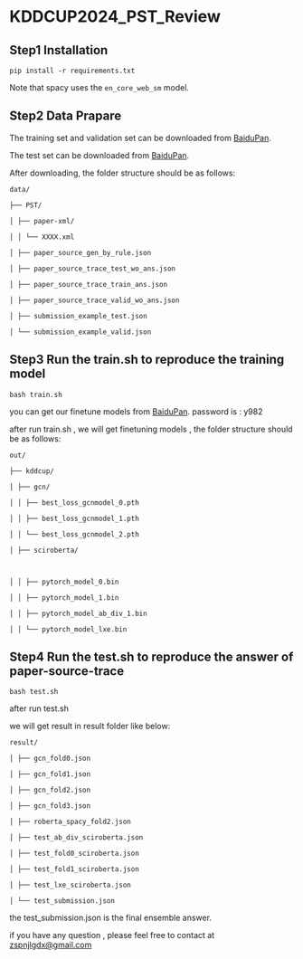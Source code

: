# KDDCUP2024_PST_Review



## Step1 Installation

```
pip install -r requirements.txt
```

Note that spacy uses the ```en_core_web_sm``` model.

## Step2 Data Prapare

The training set and validation set can be downloaded from [BaiduPan](https://pan.baidu.com/s/1zylNX4Ar5nZAjNx5mcxSmg?pwd=wzud).

The test set can be downloaded from [BaiduPan](https://pan.baidu.com/s/1CYCW_COrUmuYGI3k_eg7wA?pwd=7f9i).

After downloading, the folder structure should be as follows:

```
data/

├── PST/

│ ├── paper-xml/

│ │ └── XXXX.xml

│ ├── paper_source_gen_by_rule.json

│ ├── paper_source_trace_test_wo_ans.json

│ ├── paper_source_trace_train_ans.json

│ ├── paper_source_trace_valid_wo_ans.json

│ ├── submission_example_test.json

│ └── submission_example_valid.json
```

## Step3 Run the train.sh to reproduce the training model

```
bash train.sh
```

you can get our finetune models from [BaiduPan](https://pan.baidu.com/s/1eCJ4g13x5GAyknmTAZm7ow?pwd=y982). password is : y982

after run train.sh , we will get finetuning models , the folder structure should be as follows: 

```
out/

├── kddcup/

│ ├── gcn/

│ │ ├── best_loss_gcnmodel_0.pth

│ │ ├── best_loss_gcnmodel_1.pth

│ │ └── best_loss_gcnmodel_2.pth

│ ├── sciroberta/



│ │ ├── pytorch_model_0.bin

│ │ ├── pytorch_model_1.bin

│ │ ├── pytorch_model_ab_div_1.bin

│ │ └── pytorch_model_lxe.bin

```



## Step4 Run the test.sh to reproduce the answer of paper-source-trace

```
bash test.sh
```

after run test.sh

we will get result in result folder like below:

```
result/

│ ├── gcn_fold0.json

│ ├── gcn_fold1.json

│ ├── gcn_fold2.json

│ ├── gcn_fold3.json

│ ├── roberta_spacy_fold2.json

│ ├── test_ab_div_sciroberta.json

│ ├── test_fold0_sciroberta.json

│ ├── test_fold1_sciroberta.json

│ ├── test_lxe_sciroberta.json

│ └── test_submission.json
```

the test_submission.json is the final ensemble answer.



if you have any question , please feel free to contact at zspnjlgdx@gmail.com 
